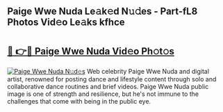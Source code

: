 ## Paige Wwe Nuda Le𝚊k𝚎d N𝚞𝚍es - Part-fL8 Photos Vid𝚎o Le𝚊ks kfhce

# <h2><a href="http://fbeakv.evod.top/?m=Paige+Wwe+Nuda">🔗 👉🔴 Paige Wwe Nuda Vid𝚎o Ph𝚘t𝚘s</a></h2>

[![Paige Wwe Nuda N𝚞d𝚎s](https://i.imgur.com/8V9OHl7.gif)](http://fbeakv.evod.top/?m=Paige+Wwe+Nuda)
Web celebrity Paige Wwe Nuda and digital artist, renowned for posting dance and lifestyle content through solo and collaborative dance routines and brief videos. Paige Wwe Nuda public image is one of strength and resilience, but he's not immune to the challenges that come with being in the public eye. 
